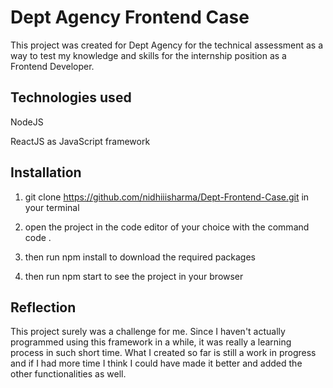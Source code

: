 # Dept Agency Frontend Case

This project was created for Dept Agency for the technical assessment as a way to test my knowledge and skills for the internship position as a Frontend Developer. 

## Technologies used

NodeJS

ReactJS as JavaScript framework

## Installation

1. git clone https://github.com/nidhiiisharma/Dept-Frontend-Case.git in your terminal

2. open the project in the code editor of your choice with the command code .

3. then run npm install to download the required packages

4. then run npm start to see the project in your browser

## Reflection

This project surely was a challenge for me. Since I haven't actually programmed using this framework in a while, it was really a learning process in such short time. What I created so far is still a work in progress and if I had more time I think I could have made it better and added the other functionalities as well.